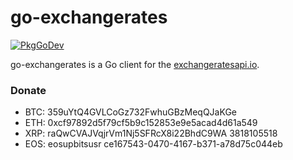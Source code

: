# go-exchangerates

[![PkgGoDev](https://pkg.go.dev/badge/investing-kr/go-exchangerates)](https://pkg.go.dev/investing-kr/go-exchangerates)

go-exchangerates is a Go client for the [exchangeratesapi.io](https://exchangeratesapi.io/).

### Donate
- BTC: 359uYtQ4GVLCoGz732FwhuGBzMeqQJaKGe
- ETH: 0xcf97892d5f79cf5b9c152853e9e5acad4d61a549
- XRP: raQwCVAJVqjrVm1Nj5SFRcX8i22BhdC9WA 3818105518
- EOS: eosupbitsusr ce167543-0470-4167-b371-a78d75c044eb
